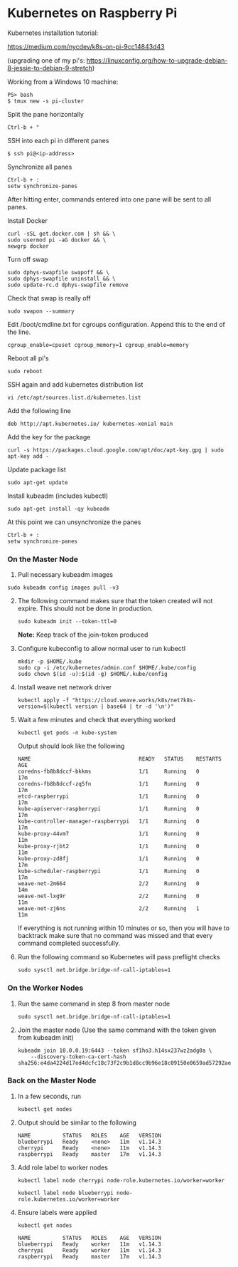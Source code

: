 # Kubernetes on Raspberry Pi

Kubernetes installation tutorial:

https://medium.com/nycdev/k8s-on-pi-9cc14843d43

(upgrading one of my pi's: https://linuxconfig.org/how-to-upgrade-debian-8-jessie-to-debian-9-stretch)

Working from a Windows 10 machine:

```
PS> bash
$ tmux new -s pi-cluster
```

Split the pane horizontally

```
Ctrl-b + "
```

SSH into each pi in different panes

```
$ ssh pi@<ip-address>
```

Synchronize all panes

```
Ctrl-b + :
setw synchronize-panes
```

After hitting enter, commands entered into one pane will be sent to all panes.

Install Docker

```
curl -sSL get.docker.com | sh && \
sudo usermod pi -aG docker && \
newgrp docker
```

Turn off swap

```
sudo dphys-swapfile swapoff && \
sudo dphys-swapfile uninstall && \
sudo update-rc.d dphys-swapfile remove
```

Check that swap is really off

```
sudo swapon --summary
```

Edit /boot/cmdline.txt for cgroups configuration. Append this to the end of the line.

```
cgroup_enable=cpuset cgroup_memory=1 cgroup_enable=memory
```

Reboot all pi's

```
sudo reboot
```

SSH again and add kubernetes distribution list

```
vi /etc/apt/sources.list.d/kubernetes.list
```

Add the following line

```
deb http://apt.kubernetes.io/ kubernetes-xenial main
```

Add the key for the package

```
curl -s https://packages.cloud.google.com/apt/doc/apt-key.gpg | sudo apt-key add -
```

Update package list

```
sudo apt-get update
```

Install kubeadm (includes kubectl)

```
sudo apt-get install -qy kubeadm
```



At this point we can unsynchronize the panes

```
Ctrl-b + :
setw synchronize-panes
```



### On the Master Node

1.  Pull necessary kubeadm images

   ```
   sudo kubeadm config images pull -v3
   ```

2. The following command makes sure that the token created will not expire. This should not be done in production.

   ```
   sudo kubeadm init --token-ttl=0
   ```

   **Note:** Keep track of the join-token produced 

3. Configure kubeconfig to allow normal user to run kubectl

   ```
   mkdir -p $HOME/.kube
   sudo cp -i /etc/kubernetes/admin.conf $HOME/.kube/config
   sudo chown $(id -u):$(id -g) $HOME/.kube/config
   ```

4. Install weave net network driver

   ```
   kubectl apply -f "https://cloud.weave.works/k8s/net?k8s-version=$(kubectl version | base64 | tr -d '\n')"
   ```

   

5. Wait a few minutes and check that everything worked

   ```
   kubectl get pods -n kube-system
   ```

   Output should look like the following

   ```
   NAME                                  READY   STATUS    RESTARTS   AGE
   coredns-fb8b8dccf-bkkms               1/1     Running   0          17m
   coredns-fb8b8dccf-zq5fn               1/1     Running   0          17m
   etcd-raspberrypi                      1/1     Running   0          17m
   kube-apiserver-raspberrypi            1/1     Running   0          17m
   kube-controller-manager-raspberrypi   1/1     Running   0          17m
   kube-proxy-44vm7                      1/1     Running   0          11m
   kube-proxy-rjbt2                      1/1     Running   0          11m
   kube-proxy-zd8fj                      1/1     Running   0          17m
   kube-scheduler-raspberrypi            1/1     Running   0          17m
   weave-net-2m664                       2/2     Running   0          14m
   weave-net-lxg9r                       2/2     Running   0          11m
   weave-net-zj6ns                       2/2     Running   1          11m
   ```

   If everything is not running within 10 minutes or so, then you will have to backtrack make sure that no command was missed and that every command completed successfully.

6. Run the following command so Kubernetes will pass preflight checks

   ```
   sudo sysctl net.bridge.bridge-nf-call-iptables=1
   ```



### On the Worker Nodes

1. Run the same command in step 8 from master node

   ```
   sudo sysctl net.bridge.bridge-nf-call-iptables=1
   ```

2. Join the master node (Use the same command with the token given from kubeadm init)

   ```
   kubeadm join 10.0.0.19:6443 --token sf1ho3.h14sx237wz2adg0a \
       --discovery-token-ca-cert-hash sha256:e4da4224d17ed4dcfc18c73f2c9b1d8cc9b96e18c09150e0659ad57292ae698d
   ```



### Back on the Master Node

1. In a few seconds, run

   ```
   kubectl get nodes
   ```

2. Output should be similar to the following

   ```
   NAME          STATUS   ROLES    AGE   VERSION
   blueberrypi   Ready    <none>   11m   v1.14.3
   cherrypi      Ready    <none>   11m   v1.14.3
   raspberrypi   Ready    master   17m   v1.14.3
   ```

   

3. Add role label to worker nodes

   ```
   kubectl label node cherrypi node-role.kubernetes.io/worker=worker
   
   kubectl label node blueberrypi node-role.kubernetes.io/worker=worker
   ```

4. Ensure labels were applied

   ```
   kubectl get nodes
   
   NAME          STATUS   ROLES    AGE   VERSION
   blueberrypi   Ready    worker   11m   v1.14.3
   cherrypi      Ready    worker   11m   v1.14.3
   raspberrypi   Ready    master   17m   v1.14.3
   ```

   













